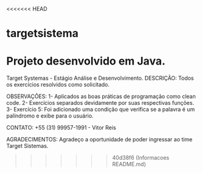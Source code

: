 <<<<<<< HEAD
# targetsistema
Projeto desenvolvido em Java.
=======
Target Systemas - Estágio Análise e Desenvolvimento.
DESCRIÇÃO:
Todos os exercícios resolvidos como solicitado.

OBSERVAÇÕES:
1- Aplicados as boas práticas de programação como clean code.
2- Exercícios separados devidamente por suas respectivas funções.
3- Exercício 5: Foi adicionado uma condição que verifica se a palavra é um palíndromo e exibe para o usuário.

CONTATO:
+55 (31) 99957-1991 - Vitor Reis

AGRADECIMENTOS:
Agradeço a oportunidade de poder ingressar ao time Target Sistemas.

>>>>>>> 40d38f6 (Informacoes README.md)
